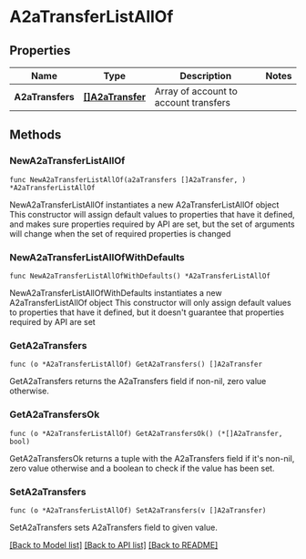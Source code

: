 # A2aTransferListAllOf

## Properties

Name | Type | Description | Notes
------------ | ------------- | ------------- | -------------
**A2aTransfers** | [**[]A2aTransfer**](A2aTransfer.md) | Array of account to account transfers | 

## Methods

### NewA2aTransferListAllOf

`func NewA2aTransferListAllOf(a2aTransfers []A2aTransfer, ) *A2aTransferListAllOf`

NewA2aTransferListAllOf instantiates a new A2aTransferListAllOf object
This constructor will assign default values to properties that have it defined,
and makes sure properties required by API are set, but the set of arguments
will change when the set of required properties is changed

### NewA2aTransferListAllOfWithDefaults

`func NewA2aTransferListAllOfWithDefaults() *A2aTransferListAllOf`

NewA2aTransferListAllOfWithDefaults instantiates a new A2aTransferListAllOf object
This constructor will only assign default values to properties that have it defined,
but it doesn't guarantee that properties required by API are set

### GetA2aTransfers

`func (o *A2aTransferListAllOf) GetA2aTransfers() []A2aTransfer`

GetA2aTransfers returns the A2aTransfers field if non-nil, zero value otherwise.

### GetA2aTransfersOk

`func (o *A2aTransferListAllOf) GetA2aTransfersOk() (*[]A2aTransfer, bool)`

GetA2aTransfersOk returns a tuple with the A2aTransfers field if it's non-nil, zero value otherwise
and a boolean to check if the value has been set.

### SetA2aTransfers

`func (o *A2aTransferListAllOf) SetA2aTransfers(v []A2aTransfer)`

SetA2aTransfers sets A2aTransfers field to given value.



[[Back to Model list]](../README.md#documentation-for-models) [[Back to API list]](../README.md#documentation-for-api-endpoints) [[Back to README]](../README.md)


